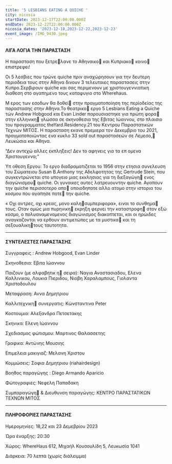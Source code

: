 ```yaml
---
title: '5 LESBIANS EATING A QUICHE '
city: nicosia
startDate: 2023-12-17T22:00:00.000Z
endDate: 2023-12-22T22:00:00.000Z
nicosia_dates: '2023-12-18,2023-12-22,2023-12-23'
event_image: /IMG_9430.jpeg
---
```


#### ΛΙΓΑ ΛΟΓΙΑ ΤΗΝ ΠΑΡΑΣΤΑΣΗ

Η παρασταση που ξετρελανε το Αθηναικο και Κυπριακο κοινο επιστρεφει!

Οι 5 λεσβιες που τρώνε quiche πριν αναχώρησουν για την δευτερη περιοδεια τους στην Αθηνα δινουν 3 τελευταιες παραστασεις στην Κυπρο.Σερβιρουν quiche και σας περιμενουν με χριστουγεννιατικη διαθεση στο αγαπημενο τους καταφυγιο στο Wherehaus.

Μ ερος των εσοδων θα δοθεί στην πραγματοποίηση της περίοδείας της παραστασης στην Αθηνα.Το θεατρικο εργο 5 Lesbians Eating a Quiche τών Andrew Hobgood	και Evan Linder παρουσιαστηκε για πρώτη φορα στην ελληνικη γλώσσα σε σκηνοθεσια της Εβιτας Ιώαννου, στο πλαισιο του προγραμματος	theYard.Residency.21	του Κεντρου Παραστατικών Τεχνών ΜΙΤΟΣ. Η παρασταση εκανε πρεμιερα τον Δεκεμβριο του 2021, πραγματοποιώντας ενα κυκλο 33 sold out	παραστασεών σε Λεμεσο, Λευκώσια και Αθηνα.

“Δεν αντεχώ αλλες εκπληξεις! Δεν το αφηνεις για τα επ	ομενα Χριστουγεννα;”

Υπ οθεση Εργου: Το εργο διαδραματιζεται το 1956 στην ετησια συνελευση του Σώματειου Susan B.Anthony της Αδελφοτητας της	Gertrude Stein,	που συγκεντρώνεται στο υπογειο μιας​ εκκλησιας για τη διεξαγώγη ενος διαγώνισμου quiche. Οι γυναικες αυτες λατρευουντην quiche. Αγαπουν την quiche περισσοτερο απο οποιοδηποτε αλλο ατομο στην ιστορια του κοσμου που αγαπησε ποτε την quiche.

« Οχι αντρες, οχι κρεας, μονο καλησυμπεριφορα», ειναι το συνθημα τους. Οταν ομώς μια πυρηνικη εκρηξη φερνει την καταστροφη στον εξώ κοσμο, ο πολυαναμενομενος διαγώνισμος διακοπτεται, και οι ηρώιδες αναγκαζονται να	ερθουν αντιμετώπες με τα μυστικα και τη σεξουαλικητους ταυτοτητα.

***

#### ΣΥΝΤΕΛΕΣΤΕΣ ΠΑΡΑΣΤΑΣΗΣ

Συγγραφεις : Andrew Hobgood, Evan Linder

Σκηνοθεσια: Εβιτα Ιώαννου

Παιζουν (με αλφαβητικ	η σειρα): Ναγια Αναστασιαδου, Ελενα Καλλινικου, Λουκια Πιεριδου, Νιοβη Χαραλαμπους, Γιολαντα Χριστοδουλου

Μεταφραση: Αννα Δημητριου

Καλλιτεχνικη συνεργατις: Κώνσταντινα Peter

Κοστουμια: Αλεξανδρα Πετσετακης

Σκηνικα: Ελενη Ιώαννου

Σχεδιασμος φώτισμου: Μαρτινος Θαλασσετης

Γραφικα: Αντώνης Μουσιης

Επιμελεια μακιγιαζ: Μελανη Χριστου

Κομμώσεις: Σοφια  Δημητριου (riahairdesign)

Βοηθος παραγώγης : Diego Armando Aparicio

Φώτογραφιες: Νεφελη Παπαδακη

Συμπαραγώγη & Διευθυνση παραγώγης: ΚΕΝΤΡΟ ΠΑΡΑΣΤΑΤΙΚΩΝ ΤΕΧΝΩΝ ΜΙΤΟΣ

***

#### ΠΛΗΡΟΦΟΡΙΕΣ ΠΑΡΑΣΤΑΣΗΣ

Ημερομηνίες: 18,22 και 23 Δεμεβρίου 2023

Ώρα έναρξης: 20:30

Χώρος: WhereHaus 612, Μιχαήλ Κουσουλίδη 5, Λευκωσία 1041

Διάρκεια: 70 λεπτά (χωρίς διάλειμμα)
